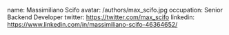 name: Massimiliano Scifo
avatar: /authors/max_scifo.jpg
occupation: Senior Backend Developer
twitter: https://twitter.com/max_scifo
linkedin: https://www.linkedin.com/in/massimiliano-scifo-46364652/